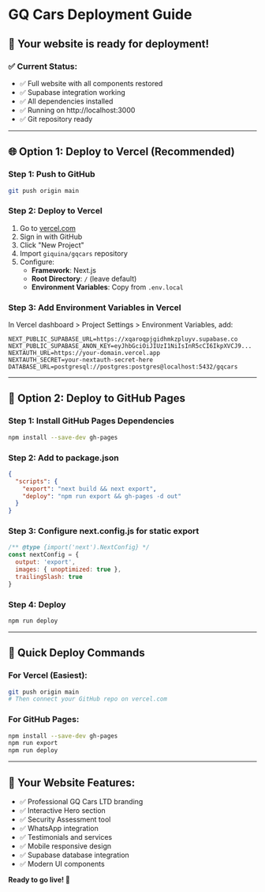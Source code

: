# GQ Cars Deployment Guide

## 🚀 Your website is ready for deployment!

### ✅ **Current Status:**
- ✅ Full website with all components restored
- ✅ Supabase integration working
- ✅ All dependencies installed
- ✅ Running on http://localhost:3000
- ✅ Git repository ready

---

## 🌐 **Option 1: Deploy to Vercel (Recommended)**

### Step 1: Push to GitHub
```bash
git push origin main
```

### Step 2: Deploy to Vercel
1. Go to [vercel.com](https://vercel.com)
2. Sign in with GitHub
3. Click "New Project"
4. Import `giquina/gqcars` repository
5. Configure:
   - **Framework**: Next.js
   - **Root Directory**: `/` (leave default)
   - **Environment Variables**: Copy from `.env.local`

### Step 3: Add Environment Variables in Vercel
In Vercel dashboard > Project Settings > Environment Variables, add:
```
NEXT_PUBLIC_SUPABASE_URL=https://xqaroqpjgidhmkzpluyv.supabase.co
NEXT_PUBLIC_SUPABASE_ANON_KEY=eyJhbGciOiJIUzI1NiIsInR5cCI6IkpXVCJ9...
NEXTAUTH_URL=https://your-domain.vercel.app
NEXTAUTH_SECRET=your-nextauth-secret-here
DATABASE_URL=postgresql://postgres:postgres@localhost:5432/gqcars
```

---

## 📄 **Option 2: Deploy to GitHub Pages**

### Step 1: Install GitHub Pages Dependencies
```bash
npm install --save-dev gh-pages
```

### Step 2: Add to package.json
```json
{
  "scripts": {
    "export": "next build && next export",
    "deploy": "npm run export && gh-pages -d out"
  }
}
```

### Step 3: Configure next.config.js for static export
```javascript
/** @type {import('next').NextConfig} */
const nextConfig = {
  output: 'export',
  images: { unoptimized: true },
  trailingSlash: true
}
```

### Step 4: Deploy
```bash
npm run deploy
```

---

## 🔗 **Quick Deploy Commands**

### For Vercel (Easiest):
```bash
git push origin main
# Then connect your GitHub repo on vercel.com
```

### For GitHub Pages:
```bash
npm install --save-dev gh-pages
npm run export
npm run deploy
```

---

## 🌟 **Your Website Features:**
- ✅ Professional GQ Cars LTD branding
- ✅ Interactive Hero section
- ✅ Security Assessment tool
- ✅ WhatsApp integration
- ✅ Testimonials and services
- ✅ Mobile responsive design
- ✅ Supabase database integration
- ✅ Modern UI components

**Ready to go live! 🚀**